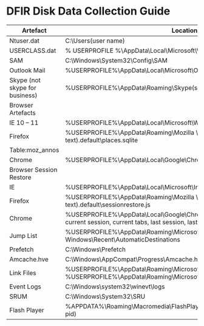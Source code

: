 # DFIR Disk Data Collection Guide

|Artefact | Location|
|---------|---------|
|Ntuser.dat |  C:\Users\(user name)| 
|USERCLASS.dat |  % USERPROFILE %\AppData\Local\Microsoft\Windows\UsrClass.dat| 
|SAM |  C:\Windows\System32\Config\SAM| 
|Outlook Mail |  %USERPROFILE%\AppData\Local\Microsoft\Outlook| 
|Skype (not skype for business) |  %USERPROFILE%\AppData\Roaming\Skype\(skype name)| 
|Browser Artefacts| | 
|IE 10 – 11 |  %USERPROFILE%\AppData\Local\Microsoft\Windows\WebCache\WebCacheV*.dat| 
|Firefox |  %USERPROFILE%\AppData\Roaming\Mozilla \Firefox\Profiles\(random text).default\places.sqlite| 
|Table:moz_annos| 
|Chrome |  %USERPROFILE%\AppData\Local\Google\Chrome\User Data\Default\History| 
|Browser Session Restore | | 
|IE |  %USERPROFILE%\AppData\Local\Microsoft\Internet Explorer\Recovery| 
|Firefox |   %USERPROFILE%\AppData\Roaming\Mozilla \Firefox\Profiles\(random text).default\sessionrestore.js| 
|Chrome |  %USERPROFILE%\AppData\Local\Google\Chrome\User Data\Default\ (Files = current session,  current tabs, last session, last tabs)| 
|Jump List |  %USERPROFILE%\AppData\Roaming\Microsoft\ Windows\Recent\AutomaticDestinations| 
|Prefetch |  C:\Windows\Prefetch| 
|Amcache.hve |  C:\Windows\AppCompat\Progress\Amcache.hve| 
|Link Files |  %USERPROFILE%\AppData\Roaming\Microsoft\Windows\Recent %USERPROFILE%\AppData\Roaming\Microsoft\Office\Recent| 
|Event Logs |  C:\Windows\system32\winevt\logs| 
|SRUM |  C:\Windows\System32\SRU| 
|Flash Player |  %APPDATA%\Roaming\Macromedia\FlashPlayer\#SharedObjects\(random profile pid)| 

